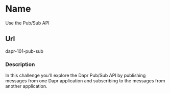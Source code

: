 # Name

Use the Pub/Sub API

## Url

dapr-101-pub-sub

### Description

In this challenge you'll explore the Dapr Pub/Sub API by publishing messages from one Dapr application and subscribing to the messages from another application.